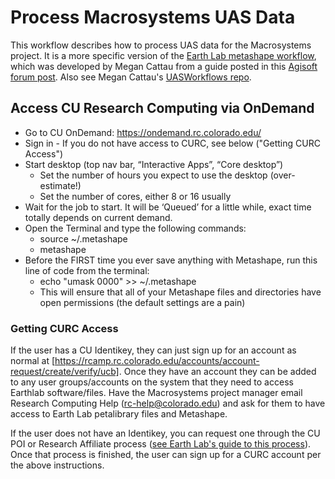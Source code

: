 # Process Macrosystems UAS Data

This workflow describes how to process UAS data for the Macrosystems project. It is a more specific version of the [Earth Lab metashape workflow](https://github.com/earthlab/el-drones/blob/master/docs/03_post-mission_agisoft_metashape_workflow.md), which was developed by Megan Cattau from a guide posted in this [Agisoft forum post](https://www.agisoft.com/forum/index.php?topic=7851.0). Also see Megan Cattau's [UASWorkflows repo](https://github.com/mcattau/UASWorkflows).

## Access CU Research Computing via OnDemand
* Go to CU OnDemand: https://ondemand.rc.colorado.edu/
* Sign in - If you do not have access to CURC, see below ("Getting CURC Access")
* Start desktop (top nav bar, “Interactive Apps”, “Core desktop”)
  * Set the number of hours you expect to use the desktop (over-estimate!)
  * Set the number of cores, either 8 or 16 usually
* Wait for the job to start. It will be ‘Queued’ for a little while, exact time totally depends on current demand.
* Open the Terminal and type the following commands:
  * source ~/.metashape
  * metashape
* Before the FIRST time you ever save anything with Metashape, run this line of code from the terminal:
  * echo "umask 0000" >> ~/.metashape
  * This will ensure that all of your Metashape files and directories have open permissions (the default settings are a pain)

### Getting CURC Access
If the user has a CU Identikey, they can just sign up for an account as normal at [https://rcamp.rc.colorado.edu/accounts/account-request/create/verify/ucb]. Once they have an account they can be added to any user groups/accounts on the system that they need to access Earthlab software/files. Have the Macrosystems project manager email Research Computing Help (rc-help@colorado.edu) and ask for them to have access to Earth Lab petalibrary files and Metashape.
 
If the user does not have an Identikey, you can request one through the CU POI or Research Affiliate process ([see Earth Lab's guide to this process](https://github.com/earthlab/earth-lab-operations/wiki/CU-Research-Affiliates-&-Persons-of-Interest-(POIs))). Once that process is finished, the user can sign up for a CURC account per the above instructions.
